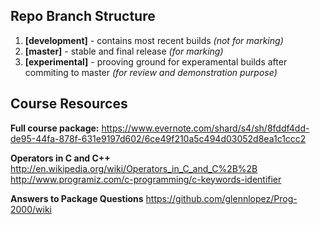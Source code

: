 Repo Branch Structure
---
1. <b>[development]</b> - contains most recent builds <i>(not for marking) </i> 
2. <b>[master]</b> - stable and final release <i>(for marking)</i>
3. <b>[experimental]</b> - prooving ground for experamental builds after commiting to master <i>(for review and demonstration purpose)</i>

Course Resources
---
<b>Full course package:</b>	
https://www.evernote.com/shard/s4/sh/8fddf4dd-de95-44fa-878f-631e9197d602/6ce49f210a5c494d03052d8ea1c1ccc2

<b>Operators in C and C++</b>
http://en.wikipedia.org/wiki/Operators_in_C_and_C%2B%2B 
http://www.programiz.com/c-programming/c-keywords-identifier

<b>Answers to Package Questions</b>	
https://github.com/glennlopez/Prog-2000/wiki
